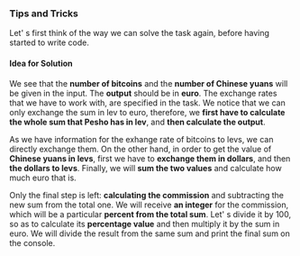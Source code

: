 ### Tips and Tricks

Let' s first think of the way we can solve the task again, before having started to write code.

#### Idea for Solution

We see that the **number of bitcoins** and the **number of Chinese yuans** will be given in the input. The **output** should be in **euro**. The exchange rates that we have to work with, are specified in the task. We notice that we can only exchange the sum in lev to euro, therefore, we **first have to calculate the whole sum that Pesho has in lev**, and **then calculate the output**.

As we have information for the exhange rate of bitcoins to levs, we can directly exchange them. On the other hand, in order to get the value of **Chinese yuans in levs**, first we have to **exchange them in dollars**, and then **the dollars to levs**. Finally, we will **sum the two values** and calculate how much euro that is. 

Only the final step is left: **calculating the commission** and subtracting the new sum from the total one. We will receive **an integer** for the commission, which will be a particular **percent from the total sum**. Let' s divide it by 100, so as to calculate its **percentage value** and then multiply it by the sum in euro. We will divide the result from the same sum and print the final sum on the console. 
